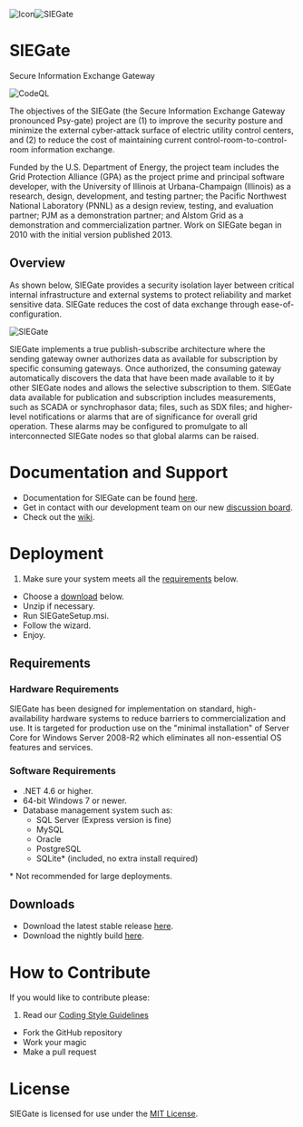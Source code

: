 ![Icon](http://www.gridprotectionalliance.org/images/products/icons%2064/SIEGate.png)![SIEGate](http://www.gridprotectionalliance.org/images/products/SIEGate.png)
# SIEGate
Secure Information Exchange Gateway

![CodeQL](https://github.com/GridProtectionAlliance/SIEGate/workflows/CodeQL/badge.svg)

The objectives of the SIEGate (the Secure Information Exchange Gateway pronounced Psy-gate) project are (1) to improve the security posture and minimize the external cyber-attack surface of electric utility control centers, and (2) to reduce the cost of maintaining current control-room-to-control-room information exchange.

Funded by the U.S. Department of Energy, the project team includes the Grid Protection Alliance (GPA) as the project prime and principal software developer, with the University of Illinois at Urbana-Champaign (Illinois) as a research, design, development, and testing partner; the Pacific Northwest National Laboratory (PNNL) as a design review, testing, and evaluation partner; PJM as a demonstration partner; and Alstom Grid as a demonstration and commercialization partner. Work on SIEGate began in 2010 with the initial version published 2013.

## Overview

As shown below, SIEGate provides a security isolation layer between critical internal infrastructure and external systems to protect reliability and market sensitive data. SIEGate reduces the cost of data exchange through ease-of-configuration.

![SIEGate](https://www.gridprotectionalliance.org/docs/products/siegate/SIEGateUseCase.png)

SIEGate implements a true publish-subscribe architecture where the sending gateway owner authorizes data as available for subscription by specific consuming gateways. Once authorized, the consuming gateway automatically discovers the data that have been made available to it by other SIEGate nodes and allows the selective subscription to them. SIEGate data available for publication and subscription includes measurements, such as SCADA or synchrophasor data; files, such as SDX files; and higher-level notifications or alarms that are of significance for overall grid operation. These alarms may be configured to promulgate to all interconnected SIEGate nodes so that global alarms can be raised.

# Documentation and Support
* Documentation for SIEGate can be found [here](https://github.com/GridProtectionAlliance/SIEGate/blob/master/Source/Documentation/wiki/SIEGate_Documentation.md).
* Get in contact with our development team on our new [discussion board](http://discussions.gridprotectionalliance.org/c/gpa-products/siegate).
* Check out the [wiki](https://gridprotectionalliance.org/wiki/doku.php?id=siegate:overview).

# Deployment

1. Make sure your system meets all the [requirements](#requirements) below.
* Choose a [download](#downloads) below.
* Unzip if necessary.
* Run SIEGateSetup.msi.
* Follow the wizard.
* Enjoy.

## Requirements

### Hardware Requirements

SIEGate has been designed for implementation on standard, high-availability hardware systems to reduce barriers to commercialization and use. It is targeted for production use on the "minimal installation" of Server Core for Windows Server 2008-R2 which eliminates all non-essential OS features and services.

### Software Requirements

* .NET 4.6 or higher.
* 64-bit Windows 7 or newer.
* Database management system such as:
  * SQL Server (Express version is fine)
  * MySQL
  * Oracle
  * PostgreSQL
  * SQLite\* (included, no extra install required)
  
\* Not recommended for large deployments.

## Downloads
* Download the latest stable release [here](https://github.com/GridProtectionAlliance/SIEGate/releases).
* Download the nightly build [here](http://www.gridprotectionalliance.org/nightlybuilds/SIEGate/Beta/SIEGate.Installs.zip).

# How to Contribute
If you would like to contribute please:

1. Read our [Coding Style Guidelines](https://www.gridprotectionalliance.org/docs/GPA_Coding_Guidelines_2011_03.pdf)
* Fork the GitHub repository
* Work your magic
* Make a pull request

# License

SIEGate is licensed for use under the [MIT License](https://github.com/GridProtectionAlliance/SIEGate/blob/master/LICENSE.txt).
